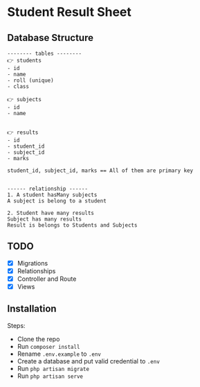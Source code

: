 # Student Result Sheet 

## Database Structure 

```
-------- tables --------
👉 students
- id
- name 
- roll (unique) 
- class

👉 subjects
- id
- name


👉 results
- id
- student_id
- subject_id
- marks 

student_id, subject_id, marks == All of them are primary key


------ relationship ------
1. A student hasMany subjects 
A subject is belong to a student

2. Student have many results
Subject has many results
Result is belongs to Students and Subjects
```

## TODO

 - [x] Migrations 
 - [x] Relationships
 - [x] Controller and Route
 - [x] Views
 
## Installation 

Steps: 
 - Clone the repo 
 - Run `composer install` 
 - Rename `.env.example` to `.env`
 - Create a database and put valid credential to `.env`
 - Run `php artisan migrate` 
 - Run `php artisan serve` 